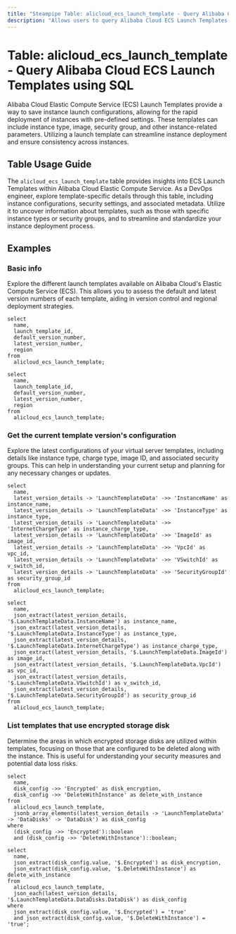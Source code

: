 ```yaml
---
title: "Steampipe Table: alicloud_ecs_launch_template - Query Alibaba Cloud ECS Launch Templates using SQL"
description: "Allows users to query Alibaba Cloud ECS Launch Templates, providing detailed information about instances that can be launched from a template."
---
```


# Table: alicloud_ecs_launch_template - Query Alibaba Cloud ECS Launch Templates using SQL

Alibaba Cloud Elastic Compute Service (ECS) Launch Templates provide a way to save instance launch configurations, allowing for the rapid deployment of instances with pre-defined settings. These templates can include instance type, image, security group, and other instance-related parameters. Utilizing a launch template can streamline instance deployment and ensure consistency across instances.

## Table Usage Guide

The `alicloud_ecs_launch_template` table provides insights into ECS Launch Templates within Alibaba Cloud Elastic Compute Service. As a DevOps engineer, explore template-specific details through this table, including instance configurations, security settings, and associated metadata. Utilize it to uncover information about templates, such as those with specific instance types or security groups, and to streamline and standardize your instance deployment process.

## Examples

### Basic info
Explore the different launch templates available on Alibaba Cloud's Elastic Compute Service (ECS). This allows you to assess the default and latest version numbers of each template, aiding in version control and regional deployment strategies.

```sql+postgres
select
  name,
  launch_template_id,
  default_version_number,
  latest_version_number,
  region
from
  alicloud_ecs_launch_template;
```

```sql+sqlite
select
  name,
  launch_template_id,
  default_version_number,
  latest_version_number,
  region
from
  alicloud_ecs_launch_template;
```

### Get the current template version's configuration
Explore the latest configurations of your virtual server templates, including details like instance type, charge type, image ID, and associated security groups. This can help in understanding your current setup and planning for any necessary changes or updates.

```sql+postgres
select
  name,
  latest_version_details -> 'LaunchTemplateData' ->> 'InstanceName' as instance_name,
  latest_version_details -> 'LaunchTemplateData' ->> 'InstanceType' as instance_type,
  latest_version_details -> 'LaunchTemplateData' ->> 'InternetChargeType' as instance_charge_type,
  latest_version_details -> 'LaunchTemplateData' ->> 'ImageId' as image_id,
  latest_version_details -> 'LaunchTemplateData' ->> 'VpcId' as vpc_id,
  latest_version_details -> 'LaunchTemplateData' ->> 'VSwitchId' as v_switch_id,
  latest_version_details -> 'LaunchTemplateData' ->> 'SecurityGroupId' as security_group_id
from
  alicloud_ecs_launch_template;
```

```sql+sqlite
select
  name,
  json_extract(latest_version_details, '$.LaunchTemplateData.InstanceName') as instance_name,
  json_extract(latest_version_details, '$.LaunchTemplateData.InstanceType') as instance_type,
  json_extract(latest_version_details, '$.LaunchTemplateData.InternetChargeType') as instance_charge_type,
  json_extract(latest_version_details, '$.LaunchTemplateData.ImageId') as image_id,
  json_extract(latest_version_details, '$.LaunchTemplateData.VpcId') as vpc_id,
  json_extract(latest_version_details, '$.LaunchTemplateData.VSwitchId') as v_switch_id,
  json_extract(latest_version_details, '$.LaunchTemplateData.SecurityGroupId') as security_group_id
from
  alicloud_ecs_launch_template;
```

### List templates that use encrypted storage disk
Determine the areas in which encrypted storage disks are utilized within templates, focusing on those that are configured to be deleted along with the instance. This is useful for understanding your security measures and potential data loss risks.

```sql+postgres
select
  name,
  disk_config ->> 'Encrypted' as disk_encryption,
  disk_config ->> 'DeleteWithInstance' as delete_with_instance
from
  alicloud_ecs_launch_template,
  jsonb_array_elements(latest_version_details -> 'LaunchTemplateData' -> 'DataDisks' -> 'DataDisk') as disk_config
where
  (disk_config ->> 'Encrypted')::boolean
  and (disk_config ->> 'DeleteWithInstance')::boolean;
```

```sql+sqlite
select
  name,
  json_extract(disk_config.value, '$.Encrypted') as disk_encryption,
  json_extract(disk_config.value, '$.DeleteWithInstance') as delete_with_instance
from
  alicloud_ecs_launch_template,
  json_each(latest_version_details, '$.LaunchTemplateData.DataDisks.DataDisk') as disk_config
where
  json_extract(disk_config.value, '$.Encrypted') = 'true'
  and json_extract(disk_config.value, '$.DeleteWithInstance') = 'true';
```